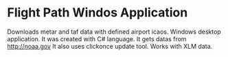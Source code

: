 # Flight Path Windos Application
Downloads metar and taf data with defined airport icaos. Windows desktop application. It  was created with C# language.
It gets datas from http://noaa.gov
It also uses clickonce update tool.
Works with XLM data.

